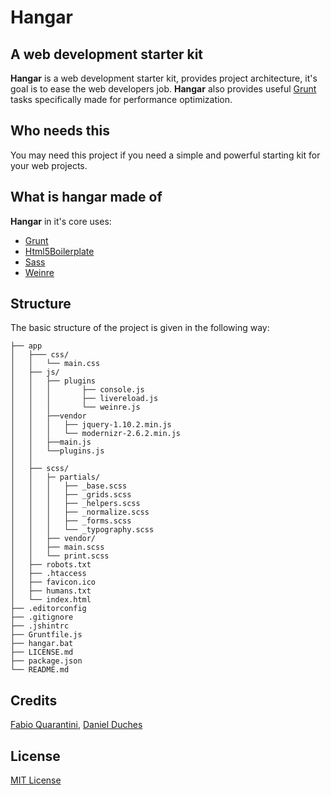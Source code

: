 # Hangar #

## A web development starter kit  ##

**Hangar** is a web development starter kit, provides project architecture, it's goal is to ease the web developers job.
**Hangar** also provides useful [Grunt]("http://gruntjs.com/") tasks specifically made for performance optimization.


## Who needs this ##

You may need this project if you need a simple and powerful starting kit for your web projects.


## What is hangar made of ##

**Hangar** in it's core uses:

- [Grunt](http://gruntjs.com/)
- [Html5Boilerplate](http://html5boilerplate.com/)
- [Sass](http://sass-lang.com/)
- [Weinre](http://people.apache.org/~pmuellr/weinre/docs/latest/)


## Structure

The basic structure of the project is given in the following way:

```
├── app
│   ├─── css/
│   │	└── main.css
│   ├── js/
│   │ 	├── plugins
│   │   │ 		├── console.js
│   │   │ 	 	├── livereload.js
│   │   │		└── weinre.js
│   │	├──vendor
│   │   │	├── jquery-1.10.2.min.js
│   │   │	└── modernizr-2.6.2.min.js
│   │ 	├──main.js
│   │ 	└──plugins.js
│   │
│	├── scss/
│   │	├─ partials/
│   │   │	├── _base.scss
│   │   │	├── _grids.scss
│   │   │	├── _helpers.scss
│   │   │	├── _normalize.scss
│   │   │	├── _forms.scss
│   │   │	└── _typography.scss
│   │	├── vendor/
│   │	├── main.scss
│   │	└── print.scss
│	├── robots.txt
│	├── .htaccess
│	├── favicon.ico
│	├── humans.txt
│	└── index.html
├── .editorconfig
├── .gitignore
├── .jshintrc
├── Gruntfile.js
├── hangar.bat
├── LICENSE.md
├── package.json
└── README.md
```

## Credits

[Fabio Quarantini](http://www.fabioquarantini.com), [Daniel Duches](https://twitter.com/ildaniel8)


## License

[MIT License](http://opensource.org/licenses/MIT)
